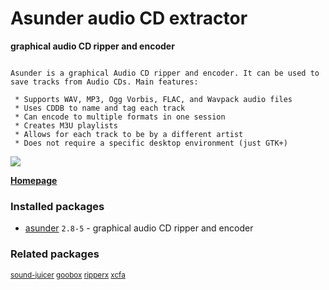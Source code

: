 # Asunder audio CD extractor

__graphical audio CD ripper and encoder__

```

Asunder is a graphical Audio CD ripper and encoder. It can be used to
save tracks from Audio CDs. Main features:

 * Supports WAV, MP3, Ogg Vorbis, FLAC, and Wavpack audio files
 * Uses CDDB to name and tag each track
 * Can encode to multiple formats in one session
 * Creates M3U playlists
 * Allows for each track to be by a different artist
 * Does not require a specific desktop environment (just GTK+)

```

[![](https://screenshots.debian.net/thumbnail-with-version/asunder/9001)](https://screenshots.debian.net/screenshot-with-version/asunder/9001)



**[Homepage](http://www.littlesvr.ca/asunder)**

### Installed packages

* [asunder](https://packages.debian.org/stretch/asunder) `2.8-5` - graphical audio CD ripper and encoder

### Related packages

<sub> [sound-juicer](https://packages.debian.org/stretch/sound-juicer) [goobox](https://packages.debian.org/stretch/goobox) [ripperx](https://packages.debian.org/stretch/ripperx) [xcfa](https://packages.debian.org/stretch/xcfa)  </sub>

